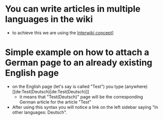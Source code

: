 # You can write articles in multiple languages in the wiki

  - to achieve this we are using the [Interwiki
    concept](https://www.mediawiki.org/wiki/Manual:Interwiki)\]

# Simple example on how to attach a German page to an already existing English page

  - on the English page (let's say is called "Test") you type (anywhere)
        [[de:Test(Deutsch)|de:Test(Deutsch)]]
      - it means that "Test(Deutsch)" page will be the corresponding
        German article for the article "Test"
  - After using this syntax you will notice a link on the left sidebar
    saying "In other languages: Deutsch".